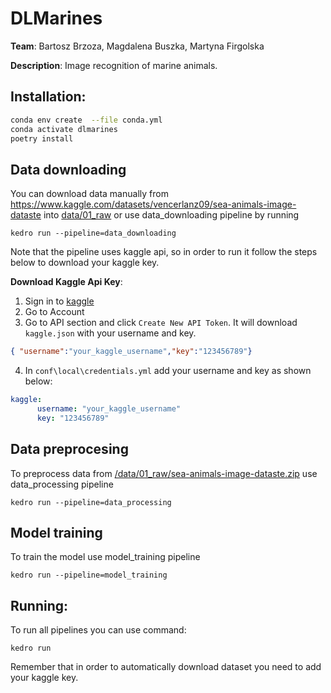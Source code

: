 # DLMarines 
**Team**: Bartosz Brzoza, Magdalena Buszka, Martyna Firgolska

**Description**: Image recognition of marine animals.

## Installation:
```bash
conda env create  --file conda.yml
conda activate dlmarines
poetry install
```

## Data downloading
You can download data manually from https://www.kaggle.com/datasets/vencerlanz09/sea-animals-image-dataste into [data/01_raw](./data/01_raw) or use data_downloading pipeline by running
```
kedro run --pipeline=data_downloading
```
Note that the pipeline uses kaggle api, so in order to run it follow the steps below to download your kaggle key.

**Download Kaggle Api Key**:
1. Sign in to [kaggle](https://www.kaggle.com/)
2. Go to Account
3. Go to API section and click `Create New API Token`. It will download `kaggle.json` with your username and key.
```json
{ "username":"your_kaggle_username","key":"123456789"}
```
4. In `conf\local\credentials.yml` add your username and key as shown below:
```yml
kaggle:
      username: "your_kaggle_username"
      key: "123456789"
```
## Data preprocesing
To preprocess data from [/data/01_raw/sea-animals-image-dataste.zip](./data/01_raw/sea-animals-image-dataste.zip) use data_processing pipeline
```
kedro run --pipeline=data_processing
```
## Model training
To train the model use model_training pipeline
```
kedro run --pipeline=model_training
```

## Running:
To run all pipelines you can use command:
```
kedro run
```
Remember that in order to automatically download dataset you need to add your kaggle key.
